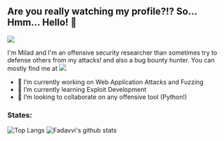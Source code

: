 ## Are you really watching my profile?!? So... Hmm... Hello! 👋

<img src="https://media.giphy.com/media/zy89dUFZCagFy/giphy.gif"/></a> 

I'm Milad and I'm an offensive security researcher than sometimes try to defense others from my attacks! and also a bug bounty hunter. You can mostly find me at <a href= "https://www.linkedin.com/in/fadavvi/"><img src="https://img.icons8.com/material-outlined/30/000000/linkedin.png"/></a> 

- 🔭 I’m currently working on Web Application Attacks and Fuzzing
- 🌱 I’m currently learning Exploit Development
- 👯 I’m looking to collaborate on any offensive tool (Python!)

### States:
![Top Langs](https://github-readme-stats.vercel.app/api/top-langs/?username=fadavvi&show_icons=true&theme=dracula&hide=javascript,html,CSS) ![Fadavvi's github stats](https://github-readme-stats.vercel.app/api?username=fadavvi&show_icons=true&theme=dracula)



<!--
**Fadavvi/fadavvi** is a ✨ _special_ ✨ repository because its `README.md` (this file) appears on your GitHub profile.

Here are some ideas to get you started:


 ...
 ...
- 🤔 I’m looking for help with ...
- 💬 Ask me about ...
- 📫 How to reach me: ...
- 😄 Pronouns: ...
- ⚡ Fun fact: ...
-->
